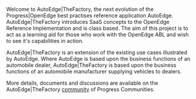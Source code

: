 Welcome to AutoEdge|TheFactory, the next evolution of the Progress|OpenEdge best practises reference application AutoEdge. AutoEdge|TheFactory introduces SaaS concepts to the OpenEdge Reference Implementation and is class based. The aim of this project is to act as a learning aid for those who work with the OpenEdge ABL and wish to see it's capabilities in action.

AutoEdge|TheFactory is an extension of the existing use cases illustrated by AutoEdge. Where AutoEdge is based upon the business functions of an automobile dealer, AutoEdge|TheFactory is based upon the business functions of an automobile manufacturer supplying vehicles to dealers.

More details, documents and discussions are available on the AutoEdge|TheFactory [community](http://communities.progress.com/pcom/community/psdn/openedge/architecture/autoedgethefactory) of Progress Communities.